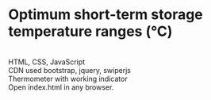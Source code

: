 # Optimum short-term storage temperature ranges (°C)
<br>
HTML, CSS, JavaScript<br>
CDN used bootstrap, jquery, swiperjs
<br/>
Thermometer with working indicator
<br>
Open index.html in any browser.
